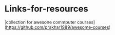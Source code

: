 # Links-for-resources

[collection for awesone commputer courses] (https://github.com/prakhar1989/awesome-courses)
